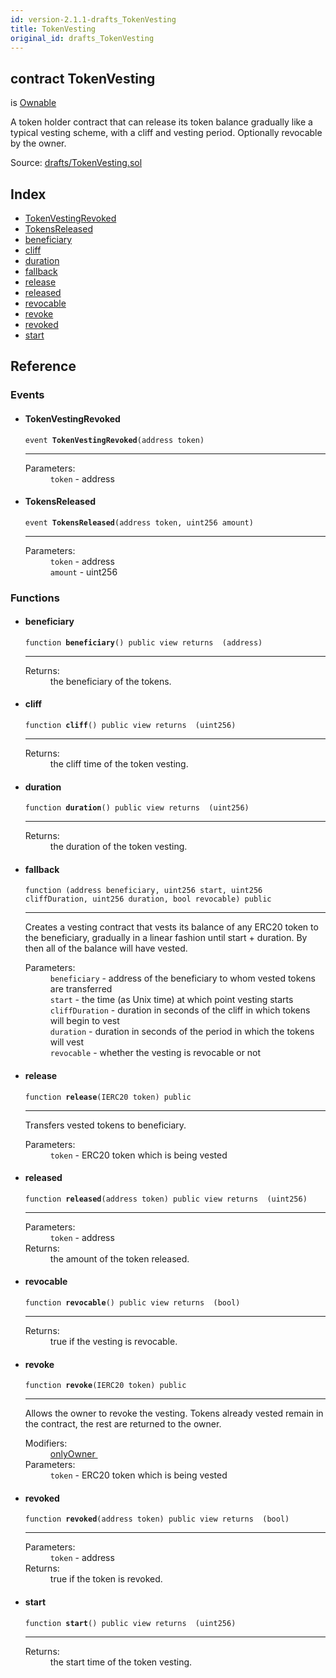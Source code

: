 ```yaml
---
id: version-2.1.1-drafts_TokenVesting
title: TokenVesting
original_id: drafts_TokenVesting
---
```


<div class="contract-doc"><div class="contract"><h2 class="contract-header"><span class="contract-kind">contract</span> TokenVesting</h2><p class="base-contracts"><span>is</span> <a href="ownership_Ownable.html">Ownable</a></p><p class="description">A token holder contract that can release its token balance gradually like a typical vesting scheme, with a cliff and vesting period. Optionally revocable by the owner.</p><div class="source">Source: <a href="https://github.com/OpenZeppelin/zeppelin-solidity/blob/v2.1.1/contracts/drafts/TokenVesting.sol" target="_blank">drafts/TokenVesting.sol</a></div></div><div class="index"><h2>Index</h2><ul><li><a href="drafts_TokenVesting.html#TokenVestingRevoked">TokenVestingRevoked</a></li><li><a href="drafts_TokenVesting.html#TokensReleased">TokensReleased</a></li><li><a href="drafts_TokenVesting.html#beneficiary">beneficiary</a></li><li><a href="drafts_TokenVesting.html#cliff">cliff</a></li><li><a href="drafts_TokenVesting.html#duration">duration</a></li><li><a href="drafts_TokenVesting.html#">fallback</a></li><li><a href="drafts_TokenVesting.html#release">release</a></li><li><a href="drafts_TokenVesting.html#released">released</a></li><li><a href="drafts_TokenVesting.html#revocable">revocable</a></li><li><a href="drafts_TokenVesting.html#revoke">revoke</a></li><li><a href="drafts_TokenVesting.html#revoked">revoked</a></li><li><a href="drafts_TokenVesting.html#start">start</a></li></ul></div><div class="reference"><h2>Reference</h2><div class="events"><h3>Events</h3><ul><li><div class="item event"><span id="TokenVestingRevoked" class="anchor-marker"></span><h4 class="name">TokenVestingRevoked</h4><div class="body"><code class="signature">event <strong>TokenVestingRevoked</strong><span>(address token) </span></code><hr/><dl><dt><span class="label-parameters">Parameters:</span></dt><dd><div><code>token</code> - address</div></dd></dl></div></div></li><li><div class="item event"><span id="TokensReleased" class="anchor-marker"></span><h4 class="name">TokensReleased</h4><div class="body"><code class="signature">event <strong>TokensReleased</strong><span>(address token, uint256 amount) </span></code><hr/><dl><dt><span class="label-parameters">Parameters:</span></dt><dd><div><code>token</code> - address</div><div><code>amount</code> - uint256</div></dd></dl></div></div></li></ul></div><div class="functions"><h3>Functions</h3><ul><li><div class="item function"><span id="beneficiary" class="anchor-marker"></span><h4 class="name">beneficiary</h4><div class="body"><code class="signature">function <strong>beneficiary</strong><span>() </span><span>public </span><span>view </span><span>returns  (address) </span></code><hr/><dl><dt><span class="label-return">Returns:</span></dt><dd>the beneficiary of the tokens.</dd></dl></div></div></li><li><div class="item function"><span id="cliff" class="anchor-marker"></span><h4 class="name">cliff</h4><div class="body"><code class="signature">function <strong>cliff</strong><span>() </span><span>public </span><span>view </span><span>returns  (uint256) </span></code><hr/><dl><dt><span class="label-return">Returns:</span></dt><dd>the cliff time of the token vesting.</dd></dl></div></div></li><li><div class="item function"><span id="duration" class="anchor-marker"></span><h4 class="name">duration</h4><div class="body"><code class="signature">function <strong>duration</strong><span>() </span><span>public </span><span>view </span><span>returns  (uint256) </span></code><hr/><dl><dt><span class="label-return">Returns:</span></dt><dd>the duration of the token vesting.</dd></dl></div></div></li><li><div class="item function"><span id="fallback" class="anchor-marker"></span><h4 class="name">fallback</h4><div class="body"><code class="signature">function <strong></strong><span>(address beneficiary, uint256 start, uint256 cliffDuration, uint256 duration, bool revocable) </span><span>public </span></code><hr/><div class="description"><p>Creates a vesting contract that vests its balance of any ERC20 token to the beneficiary, gradually in a linear fashion until start + duration. By then all of the balance will have vested.</p></div><dl><dt><span class="label-parameters">Parameters:</span></dt><dd><div><code>beneficiary</code> - address of the beneficiary to whom vested tokens are transferred</div><div><code>start</code> - the time (as Unix time) at which point vesting starts</div><div><code>cliffDuration</code> - duration in seconds of the cliff in which tokens will begin to vest</div><div><code>duration</code> - duration in seconds of the period in which the tokens will vest</div><div><code>revocable</code> - whether the vesting is revocable or not</div></dd></dl></div></div></li><li><div class="item function"><span id="release" class="anchor-marker"></span><h4 class="name">release</h4><div class="body"><code class="signature">function <strong>release</strong><span>(IERC20 token) </span><span>public </span></code><hr/><div class="description"><p>Transfers vested tokens to beneficiary.</p></div><dl><dt><span class="label-parameters">Parameters:</span></dt><dd><div><code>token</code> - ERC20 token which is being vested</div></dd></dl></div></div></li><li><div class="item function"><span id="released" class="anchor-marker"></span><h4 class="name">released</h4><div class="body"><code class="signature">function <strong>released</strong><span>(address token) </span><span>public </span><span>view </span><span>returns  (uint256) </span></code><hr/><dl><dt><span class="label-parameters">Parameters:</span></dt><dd><div><code>token</code> - address</div></dd><dt><span class="label-return">Returns:</span></dt><dd>the amount of the token released.</dd></dl></div></div></li><li><div class="item function"><span id="revocable" class="anchor-marker"></span><h4 class="name">revocable</h4><div class="body"><code class="signature">function <strong>revocable</strong><span>() </span><span>public </span><span>view </span><span>returns  (bool) </span></code><hr/><dl><dt><span class="label-return">Returns:</span></dt><dd>true if the vesting is revocable.</dd></dl></div></div></li><li><div class="item function"><span id="revoke" class="anchor-marker"></span><h4 class="name">revoke</h4><div class="body"><code class="signature">function <strong>revoke</strong><span>(IERC20 token) </span><span>public </span></code><hr/><div class="description"><p>Allows the owner to revoke the vesting. Tokens already vested remain in the contract, the rest are returned to the owner.</p></div><dl><dt><span class="label-modifiers">Modifiers:</span></dt><dd><a href="ownership_Ownable.html#onlyOwner">onlyOwner </a></dd><dt><span class="label-parameters">Parameters:</span></dt><dd><div><code>token</code> - ERC20 token which is being vested</div></dd></dl></div></div></li><li><div class="item function"><span id="revoked" class="anchor-marker"></span><h4 class="name">revoked</h4><div class="body"><code class="signature">function <strong>revoked</strong><span>(address token) </span><span>public </span><span>view </span><span>returns  (bool) </span></code><hr/><dl><dt><span class="label-parameters">Parameters:</span></dt><dd><div><code>token</code> - address</div></dd><dt><span class="label-return">Returns:</span></dt><dd>true if the token is revoked.</dd></dl></div></div></li><li><div class="item function"><span id="start" class="anchor-marker"></span><h4 class="name">start</h4><div class="body"><code class="signature">function <strong>start</strong><span>() </span><span>public </span><span>view </span><span>returns  (uint256) </span></code><hr/><dl><dt><span class="label-return">Returns:</span></dt><dd>the start time of the token vesting.</dd></dl></div></div></li></ul></div></div></div>
